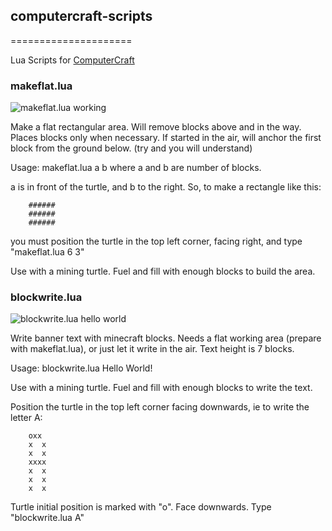 ## computercraft-scripts
=====================

Lua Scripts for [ComputerCraft](http://www.computercraft.info)

### makeflat.lua

![makeflat.lua working](http://ekenberg.github.io/computercraft-scripts/images/makeflat-working.png)

Make a flat rectangular area. Will remove blocks above and in the way. Places blocks only when necessary. If started in the air, will anchor the first block from the ground below. (try and you will understand)

Usage: makeflat.lua a b
where a and b are number of blocks.

a is in front of the turtle, and b to the right. So, to make a rectangle like this:

		######
		######
		######

you must position the turtle in the top left corner, facing right, and type "makeflat.lua 6 3"

Use with a mining turtle. Fuel and fill with enough blocks to build the area.

### blockwrite.lua

![blockwrite.lua hello world](http://ekenberg.github.io/computercraft-scripts/images/blockwrite-hello-world.png)

Write banner text with minecraft blocks. Needs a flat working area (prepare with makeflat.lua), or just let it write in the air. Text height is 7 blocks.

Usage: blockwrite.lua Hello World!

Use with a mining turtle. Fuel and fill with enough blocks to write the text.

Position the turtle in the top left corner facing downwards, ie to write the letter A:

		oxx
		x  x
		x  x
		xxxx
		x  x
		x  x
		x  x

Turtle initial position is marked with "o". Face downwards. Type "blockwrite.lua A"

